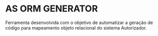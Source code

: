 # AS ORM GENERATOR

Ferramenta desenvolvida com o objetivo de automatizar a geração de código para mapeamento objeto relacional do sistema Autorizador.
